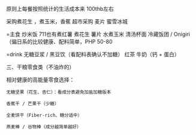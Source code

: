 
原则上每餐按照统计的生活成本来   100thb左右


采购煮花生 ，煮玉米，香蕉
超市采购  麦片
蜜雪冰城


=主食
炒米饭 
711也有煮红薯 煮花生
薯片
水煮玉米
清汤杯面
冷藏饭团 / Onigiri（偏日系的比较健康、配料简单，PHP 50-80


=drink
无糖豆浆 / 黑豆饮（看配料表确认不加糖）
红茶
牛奶（钙 + 蛋白）


三、干粮零食类（不油炸的）

相对健康的高能量零食选择：

    无糖坚果（花生、杏仁）：看成分表避免加盐加糖版本

    香蕉干 / 芒果干（少糖）

    全麦饼干（Fiber-rich、糖分适中）

    燕麦棒 / 谷物棒（成分越简单越好）